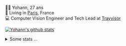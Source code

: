 <p>
  👨🏻 <bold>Yohann</bold>, 27 ans<br/>
  💼 Living in <a href="https://www.google.com/maps?q=paris">Paris</a>, France<br/>
  💻 Computer Vision Engineer and Tech Lead at <a href="https://trayvisor.com/">Trayvisor</a><br/>
</p>

<a href="https://github.com/anuraghazra/github-readme-stats"><img align="center" src="https://github-readme-stats-go94hl40s-yohann84l.vercel.app//api?username=yohann84L&show_icons=true&include_all_commits=true" alt="Yohann's github stats" /> </a>


<details>
  <summary>Some stats ...</summary><br/>
  

<!--START_SECTION:waka-->
![Code Time](http://img.shields.io/badge/Code%20Time-819%20hrs%2025%20mins-blue)

![Profile Views](http://img.shields.io/badge/Profile%20Views-0-blue)

**🐱 My GitHub Data** 

> 📦 440.6 kB Used in GitHub's Storage 
 > 
> 🏆 672 Contributions in the Year 2023
 > 
> 🚫 Not Opted to Hire
 > 
> 📜 24 Public Repositories 
 > 
> 🔑 21 Private Repositories 
 > 
**I'm an Early 🐤** 

```text
🌞 Morning                11728 commits       ████████░░░░░░░░░░░░░░░░░   31.22 % 
🌆 Daytime                21349 commits       ██████████████░░░░░░░░░░░   56.83 % 
🌃 Evening                4324 commits        ███░░░░░░░░░░░░░░░░░░░░░░   11.51 % 
🌙 Night                  163 commits         ░░░░░░░░░░░░░░░░░░░░░░░░░   00.43 % 
```
📅 **I'm Most Productive on Wednesday** 

```text
Monday                   7018 commits        █████░░░░░░░░░░░░░░░░░░░░   18.68 % 
Tuesday                  6926 commits        █████░░░░░░░░░░░░░░░░░░░░   18.44 % 
Wednesday                8443 commits        ██████░░░░░░░░░░░░░░░░░░░   22.48 % 
Thursday                 8010 commits        █████░░░░░░░░░░░░░░░░░░░░   21.32 % 
Friday                   6690 commits        ████░░░░░░░░░░░░░░░░░░░░░   17.81 % 
Saturday                 146 commits         ░░░░░░░░░░░░░░░░░░░░░░░░░   00.39 % 
Sunday                   331 commits         ░░░░░░░░░░░░░░░░░░░░░░░░░   00.88 % 
```


📊 **This Week I Spent My Time On** 

```text
🕑︎ Time Zone: Europe/Paris

💬 Programming Languages: 
Python                   7 hrs 40 mins       ██████████████░░░░░░░░░░░   54.84 % 
JavaScript               1 hr 53 mins        ███░░░░░░░░░░░░░░░░░░░░░░   13.49 % 
SQL                      1 hr 19 mins        ██░░░░░░░░░░░░░░░░░░░░░░░   09.42 % 
Jupyter                  44 mins             █░░░░░░░░░░░░░░░░░░░░░░░░   05.31 % 
Text                     42 mins             █░░░░░░░░░░░░░░░░░░░░░░░░   05.07 % 

🔥 Editors: 
PyCharm                  11 hrs 18 mins      ████████████████████░░░░░   80.87 % 
WebStorm                 1 hr 56 mins        ███░░░░░░░░░░░░░░░░░░░░░░   13.89 % 
VS Code                  44 mins             █░░░░░░░░░░░░░░░░░░░░░░░░   05.24 % 

💻 Operating System: 
Mac                      13 hrs 59 mins      █████████████████████████   100.00 % 
```

**I Mostly Code in Python** 

```text
Python                   19 repos            ████████████░░░░░░░░░░░░░   50.00 % 
Jupyter Notebook         4 repos             ███░░░░░░░░░░░░░░░░░░░░░░   10.53 % 
HTML                     2 repos             █░░░░░░░░░░░░░░░░░░░░░░░░   05.26 % 
JavaScript               2 repos             █░░░░░░░░░░░░░░░░░░░░░░░░   05.26 % 
Shell                    1 repo              █░░░░░░░░░░░░░░░░░░░░░░░░   02.63 % 
```




 Last Updated on 19/10/2023 00:25:52 UTC
<!--END_SECTION:waka-->
